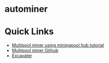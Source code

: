 # autominer

# Quick Links

- [Multipool miner using miningpool hub tutorial](https://www.reddit.com/r/MiningPoolHub/comments/7it604/nicehash_users_here_is_how_you_set_up/)
- [Multipool miner Github](https://github.com/MultiPoolMiner/MultiPoolMiner/releases)
- [Excavater](https://github.com/nicehash/excavator/releases)
